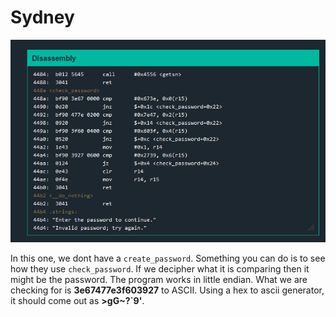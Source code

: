 # Sydney
![Disassembly](./images/disassembly.png)

In this one, we dont have a `create_password`. Something you can do is to see how they use `check_password`. If we decipher what it is comparing then it might be the password. The program works in little endian. What we are checking for is **3e67477e3f603927** to ASCII. Using a hex to ascii generator, it should come out as **>gG~?`9'**.